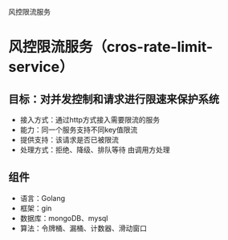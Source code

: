 风控限流服务

# 风控限流服务（cros-rate-limit-service）

## 目标：对并发控制和请求进行限速来保护系统
- 接入方式：通过http方式接入需要限流的服务
- 能力：同一个服务支持不同key值限流
- 提供支持：该请求是否已被限流
- 处理方式：拒绝、降级、排队等待 由调用方处理

## 组件
- 语言：Golang
- 框架：gin
- 数据库：mongoDB、mysql
- 算法：令牌桶、漏桶、计数器、滑动窗口


